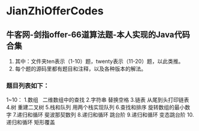 # JianZhiOfferCodes
## 牛客网-剑指offer-66道算法题-本人实现的Java代码合集
1. 其中：文件夹ten表示（1-10）题，twenty表示（11-20）题，以此类推。
2. 每个题的源码里都有题目和注释，以及各种版本的解法。
### 题目列表如下：
 1~10：
 1.数组   二维数组中的查找
 2.字符串	替换空格
 3.链表	从尾到头打印链表
 4.树	重建二叉树
 5.栈和队列	用两个栈实现队列
 6.查找和排序	旋转数组的最小数字
 7.递归和循环	斐波那契数列
 8.递归和循环	跳台阶
 9.递归和循环	变态跳台阶
 10.递归和循环	矩形覆盖
